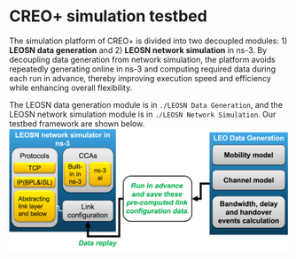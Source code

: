 CREO+ simulation testbed
======
The simulation platform of CREO+ is divided into two decoupled modules: 1) **LEOSN data generation** and 2) **LEOSN network simulation** in ns-3. By decoupling data generation from network simulation, the platform avoids repeatedly generating online in ns-3 and computing required data during each run in advance, thereby improving execution speed and efficiency while enhancing overall flexibility.

The LEOSN data generation module is in `./LEOSN Data Generation`, and the LEOSN network simulation module is in `./LEOSN Network Simulation`. Our testbed framework are shown below.
![CREO+ LEOSN testbed framework](simulation.png)
